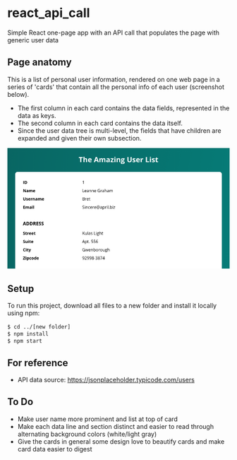 # react_api_call
Simple React one-page app with an API call that populates the page with generic user data

## Page anatomy
This is a list of personal user information, rendered on one web page in a series of 'cards' that contain all the personal info of each user (screenshot below).
* The first column in each card contains the data fields, represented in the data as keys.
* The second column in each card contains the data itself.
* Since the user data tree is multi-level, the fields that have children are expanded and given their own subsection.

![React API Data App - screenshot](/images/screenshot.png)

## Setup
To run this project, download all files to a new folder and install it locally using npm:

```
$ cd ../[new folder]
$ npm install
$ npm start
```

## For reference
* API data source: https://jsonplaceholder.typicode.com/users

## To Do
- Make user name more prominent and list at top of card
- Make each data line and section distinct and easier to read through alternating background colors (white/light gray)
- Give the cards in general some design love to beautify cards and make card data easier to digest
